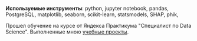 **Используемые инструменты**: python, jupyter notebook, pandas, PostgreSQL, matplotlib, seaborn, scikit-learn, statsmodels, SHAP, phik, 

Прошел обучение на курсе от Яндекса Практикума "Специалист по Data Science". Выполненные мною [учебные проекты](https://github.com/GLeKS/data_science_yandex).
